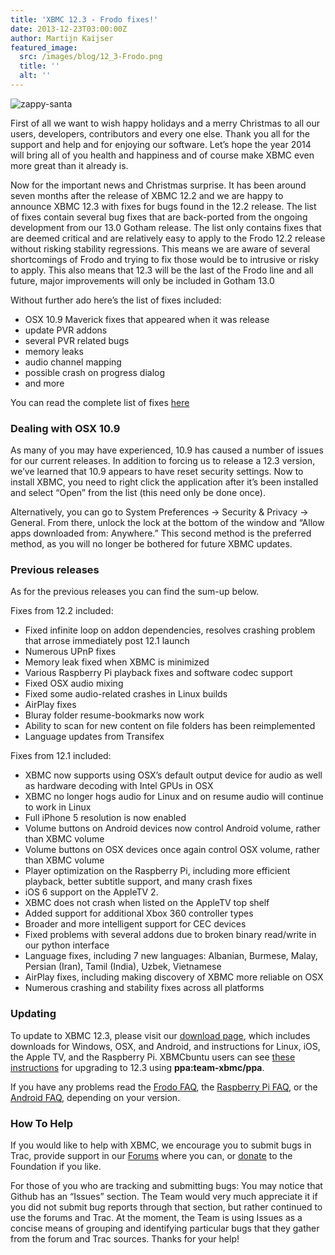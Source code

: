 ```yaml
---
title: 'XBMC 12.3 - Frodo fixes!'
date: 2013-12-23T03:00:00Z
author: Martijn Kaijser
featured_image:
  src: /images/blog/12_3-Frodo.png
  title: ''
  alt: ''
---
```

![zappy-santa](/sites/default/files/uploads/zappy-santa-290x300.png)

 First of all we want to wish happy holidays and a merry Christmas to all our users, developers, contributors and every one else. Thank you all for the support and help and for enjoying our software. Let’s hope the year 2014 will bring all of you health and happiness and of course make XBMC even more great than it already is.

 Now for the important news and Christmas surprise. It has been around seven months after the release of XBMC 12.2 and we are happy to announce XBMC 12.3 with fixes for bugs found in the 12.2 release. The list of fixes contain several bug fixes that are back-ported from the ongoing development from our 13.0 Gotham release. The list only contains fixes that are deemed critical and are relatively easy to apply to the Frodo 12.2 release without risking stability regressions. This means we are aware of several shortcomings of Frodo and trying to fix those would be to intrusive or risky to apply. This also means that 12.3 will be the last of the Frodo line and all future, major improvements will only be included in Gotham 13.0

 Without further ado here’s the list of fixes included:

 
 * OSX 10.9 Maverick fixes that appeared when it was release
 * update PVR addons
 * several PVR related bugs
 * memory leaks
 * audio channel mapping
 * possible crash on progress dialog
 * and more
 
 You can read the complete list of fixes [here](https://github.com/xbmc/xbmc/compare/65d92a7651...55ba63d3ed)

 ### Dealing with OSX 10.9

 As many of you may have experienced, 10.9 has caused a number of issues for our current releases. In addition to forcing us to release a 12.3 version, we’ve learned that 10.9 appears to have reset security settings. Now to install XBMC, you need to right click the application after it’s been installed and select “Open” from the list (this need only be done once).

 Alternatively, you can go to System Preferences -\> Security & Privacy -\> General. From there, unlock the lock at the bottom of the window and “Allow apps downloaded from: Anywhere.” This second method is the preferred method, as you will no longer be bothered for future XBMC updates.

  

 ### Previous releases

 As for the previous releases you can find the sum-up below.

 Fixes from 12.2 included:

 
 * Fixed infinite loop on addon dependencies, resolves crashing problem that arrose immediately post 12.1 launch
 * Numerous UPnP fixes
 * Memory leak fixed when XBMC is minimized
 * Various Raspberry Pi playback fixes and software codec support
 * Fixed OSX audio mixing
 * Fixed some audio-related crashes in Linux builds
 * AirPlay fixes
 * Bluray folder resume-bookmarks now work
 * Ability to scan for new content on file folders has been reimplemented
 * Language updates from Transifex
 
 Fixes from 12.1 included:

 
 * XBMC now supports using OSX’s default output device for audio as well as hardware decoding with Intel GPUs in OSX
 * XBMC no longer hogs audio for Linux and on resume audio will continue to work in Linux
 * Full iPhone 5 resolution is now enabled
 * Volume buttons on Android devices now control Android volume, rather than XBMC volume
 * Volume buttons on OSX devices once again control OSX volume, rather than XBMC volume
 * Player optimization on the Raspberry Pi, including more efficient playback, better subtitle support, and many crash fixes
 * iOS 6 support on the AppleTV 2.
 * XBMC does not crash when listed on the AppleTV top shelf
 * Added support for additional Xbox 360 controller types
 * Broader and more intelligent support for CEC devices
 * Fixed problems with several addons due to broken binary read/write in our python interface
 * Language fixes, including 7 new languages: Albanian, Burmese, Malay, Persian (Iran), Tamil (India), Uzbek, Vietnamese
 * AirPlay fixes, including making discovery of XBMC more reliable on OSX
 * Numerous crashing and stability fixes across all platforms
 
 ### Updating

 To update to XBMC 12.3, please visit our [download page](https://kodi.wiki/download/ "XBMC Download Page"), which includes downloads for Windows, OSX, and Android, and instructions for Linux, iOS, the Apple TV, and the Raspberry Pi. XBMCbuntu users can see [these instructions](https://kodi.wiki/view/XBMCbuntu "XBMCbuntu Upgrade") for upgrading to 12.3 using **ppa:team-xbmc/ppa**.

 If you have any problems read the [Frodo FAQ](https://kodi.wiki/view/XBMC_v12_%28Frodo%29_FAQ), the [Raspberry Pi FAQ](https://kodi.wiki/view/Raspberry_Pi_FAQ "Raspberry Pi FAQ"), or the [Android FAQ](https://kodi.wiki/view/Android_FAQ "Android FAQ"), depending on your version.

 ### How To Help

 If you would like to help with XBMC, we encourage you to submit bugs in Trac, provide support in our [Forums](https://forum.kodi.tv/ "XBMC Forums") where you can, or [donate](https://kodi.wiki/contribute/donate/ "XBMC Foundation Donations") to the Foundation if you like.

 For those of you who are tracking and submitting bugs: You may notice that Github has an “Issues” section. The Team would very much appreciate it if you did not submit bug reports through that section, but rather continued to use the forums and Trac. At the moment, the Team is using Issues as a concise means of grouping and identifying particular bugs that they gather from the forum and Trac sources. Thanks for your help!

 
